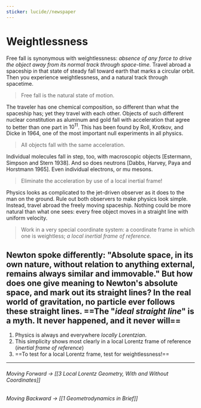 ```yaml
---
sticker: lucide//newspaper
---
```

# Weightlessness
Free fall is synonymous with weightlessness: *absence of any force to drive the object away from its normal track through space-time.*  Travel abroad a spaceship in that state of steady fall toward earth that marks a circular orbit. Then you experience weightlessness, and a natural track through spacetime.

> Free fall is the natural state of motion.

The traveler has one chemical composition, so different than what the spaceship has; yet they travel with each other. Objects of such different nuclear constitution as aluminum and gold fall with acceleration that agree to better than one part in $10^{11}$.  This has been found by Roll, Krotkov, and Dicke in 1964, one of the most important null experiments in all physics. 

> All objects fall with the same acceleration.

Individual molecules fall in step, too, with macroscopic objects \[Estermann, Simpson and Stern 1938\]. And so does neutrons \[Dabbs, Harvey, Paya and Horstmann 1965\]. Even individual electrons, or mu mesons. 

> Eliminate the acceleration by use of a local inertial frame!

Physics looks as complicated to the jet-driven observer as it does to the man on the ground. Rule out both observers to make physics look simple. Instead, travel abroad the freely moving spaceship. Nothing could be more natural than what one sees: every free object moves in a straight line with uniform velocity. 

> Work in a very special coordinate system: a coordinate frame in which one is weightless; *a local inertial frame of reference.*

Newton spoke differently: "Absolute space, in its own nature, without relation to anything external, remains always similar and immovable." But how does one give meaning to Newton's absolute space, and mark out its straight lines? In the real world of gravitation, no particle ever follows these straight lines. ==The "*ideal straight line*" is a myth. **It never happened, and it never will**==
---

1. Physics is always and everywhere *locally Lorentzian*.
2. This simplicity shows most clearly in a local Lorentz frame of reference (*inertial frame of reference*)
3. ==To test for a local Lorentz frame, test for weightlessness!==


---
###### Moving Forward $\rightarrow$ [[3 Local Lorentz Geometry, With and Without Coordinates]]
###### Moving Backward $\rightarrow$ [[1 Geometrodynamics in Brief]]
